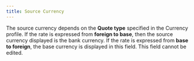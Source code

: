 ```yaml
---
title: Source Currency
---
```



The source currency depends on the **Quote type** specified in the Currency profile. If the rate is expressed from **foreign to base**, then the source currency displayed is the bank currency. If the rate is expressed from **base to foreign**, the base currency is displayed in this field. This field cannot be edited.
